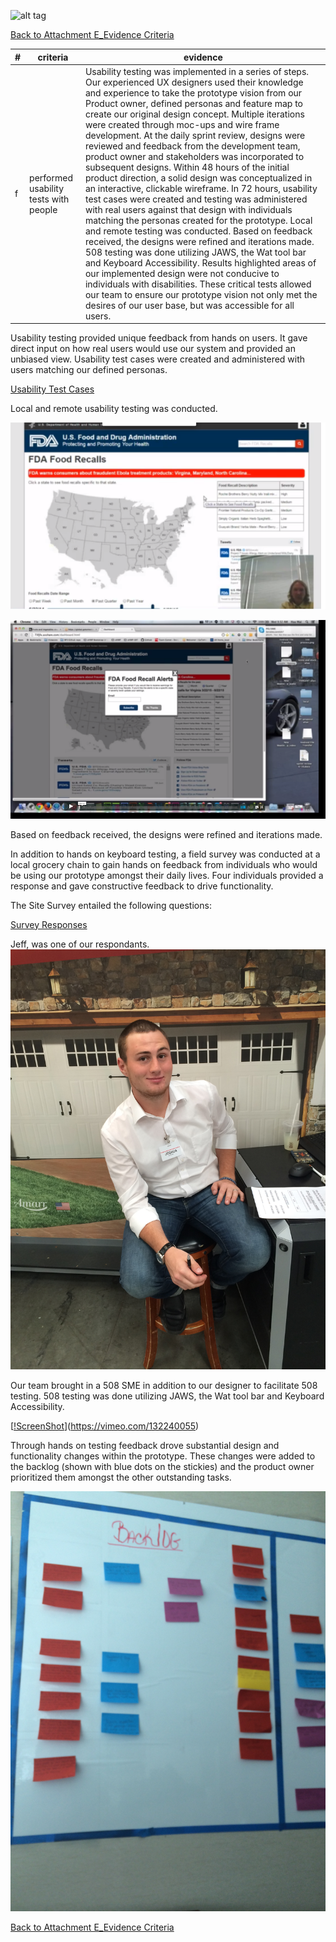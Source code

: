 ![alt tag](https://github.com/AccentureFed/process-documentation/raw/master/agile-process-photos/response-images/proposal-header.png)

[Back to Attachment E_Evidence Criteria](https://github.com/AccentureFed/18FRFQ-Response/blob/master/process-documentation/evidence/README.md)

|#|criteria|evidence|
|-------|---------------|------------------|
|f|performed usability tests with people|Usability testing was implemented in a series of steps.   Our experienced UX designers used their knowledge and experience to take the prototype vision from our Product owner, defined personas and feature map to create our original design concept.  Multiple iterations were created through moc-ups and wire frame development.  At the daily sprint review, designs were reviewed and feedback from the development team, product owner and stakeholders was incorporated to subsequent designs.  Within 48 hours of the initial product direction, a solid design was conceptualized in an interactive, clickable wireframe. In 72 hours, usability test cases were created and testing was administered with real users against that design with individuals matching the personas created for the prototype.  Local and remote testing was conducted. Based on feedback received, the designs were refined and iterations made. 508 testing was done utilizing JAWS, the Wat tool bar and Keyboard Accessibility.  Results highlighted areas of our implemented design were not conducive to individuals with disabilities.  These critical tests allowed our team to ensure our prototype vision not only met the desires of our user base, but was accessible for all users.|

Usability testing provided unique feedback from hands on users.  It gave direct input on how real users would use our system and provided an unbiased view.  Usability test cases were created and administered with users matching our defined personas.   

[Usability Test Cases](https://github.com/AccentureFed/18FRFQ-Response/blob/master/process-documentation/user-centric-design/usability%20testing/usab%20questionaiere.docx?raw=true)

Local and remote usability testing was conducted. 

[![ScreenShot](https://github.com/AccentureFed/18FRFQ-Response/blob/master/process-documentation/testing/alison-usability.png?raw=true)](https://vimeo.com/132240054)

[![ScreenShot](https://github.com/AccentureFed/18FRFQ-Response/blob/master/process-documentation/testing/6-24-go-to-meeting-capture.png?raw=true)](https://vimeo.com/132240058)


Based on feedback received, the designs were refined and iterations made. 

In addition to hands on keyboard testing, a field survey was conducted at a local grocery chain to gain hands on feedback from individuals who would be using our prototype amongst their daily lives.  Four individuals provided a response and gave constructive feedback to drive functionality. 

The Site Survey entailed the following questions:

[Survey Responses](https://github.com/AccentureFed/18FRFQ-Response/blob/master/process-documentation/user-centric-design/User%20Survey/18F%20Survey%20(Responses).xlsx?raw=true)

Jeff, was one of our respondants.
![alt tag](https://github.com/AccentureFed/18FRFQ-Response/blob/master/process-documentation/user-centric-design/User%20Survey/IMG_0181.JPG?raw=true)

Our team brought in a 508 SME in addition to our designer to facilitate 508 testing.   508 testing was done utilizing JAWS, the Wat tool bar and Keyboard Accessibility. 

[[!ScreenShot](https://github.com/AccentureFed/18FRFQ-Response/blob/master/process-documentation/testing/508-testing.png?raw=true)](https://vimeo.com/132240055)

Through hands on testing feedback drove substantial design and functionality changes within the prototype. These changes were added to the backlog (shown with blue dots on the stickies) and the product owner prioritized them amongst the other outstanding tasks. 

![alt tag](https://github.com/AccentureFed/18FRFQ-Response/blob/master/process-documentation/agile-process-photos/process-photos/2015-06-26%2009.52.14%20-%20backlog.jpg?raw=true>)


[Back to Attachment E_Evidence Criteria](https://github.com/AccentureFed/18FRFQ-Response/blob/master/process-documentation/evidence/README.md)

